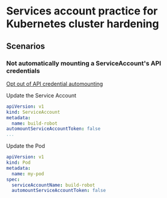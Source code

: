 # Services account practice for Kubernetes cluster hardening

## Scenarios

### Not automatically mounting a ServiceAccount's API credentials

[Opt out of API credential automounting](https://kubernetes.io/docs/tasks/configure-pod-container/configure-service-account/#opt-out-of-api-credential-automounting)

Update the Service Account

```yaml
apiVersion: v1
kind: ServiceAccount
metadata:
  name: build-robot
automountServiceAccountToken: false
...
```

Update the Pod

```yaml
apiVersion: v1
kind: Pod
metadata:
  name: my-pod
spec:
  serviceAccountName: build-robot
  automountServiceAccountToken: false
```
